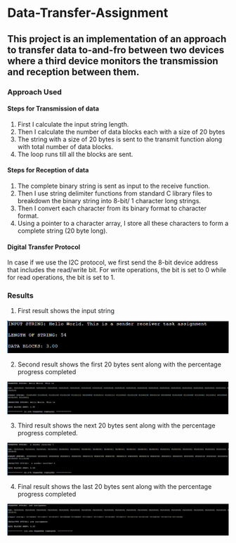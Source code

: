 # Data-Transfer-Assignment
## This project is an implementation of an approach to transfer data to-and-fro between two devices where a third device monitors the transmission and reception between them.

### Approach Used

#### Steps for Transmission of data

1. First I calculate the input string length.
2. Then I calculate the number of data blocks each with a size of 20 bytes
3. The string with a size of 20 bytes is sent to the transmit function along with total number of data blocks.
4. The loop runs till all the blocks are sent.

#### Steps for Reception of data

1. The complete binary string is sent as input to the receive function.
2. Then I use string delimiter functions from standard C library files to breakdown the binary string into 8-bit/ 1 character long strings.
3. Then I convert each character from its binary format to character format.
4. Using a pointer to a character array, I store all these characters to form a complete string (20 byte long).

#### Digital Transfer Protocol

In case if we use the I2C protocol, we first send the 8-bit device address that includes the read/write bit. For write operations, the bit is set to 0 while for read operations, the bit is set to 1.

### Results

1. First result shows the input string

![result_1](Images/result_1.PNG)

2. Second result shows the first 20 bytes sent along with the percentage progress completed

![result_2](Images/result_2.PNG)

3. Third result shows the next 20 bytes sent along with the percentage progress completed.

![result_3](Images/result_3.PNG)

4. Final result shows the last 20 bytes sent along with the percentage progress completed

![result_4](Images/result_4.PNG)
